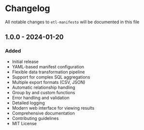 # Changelog

All notable changes to `etl-manifesto` will be documented in this file

## 1.0.0 - 2024-01-20

### Added
- Initial release
- YAML-based manifest configuration
- Flexible data transformation pipeline
- Support for complex SQL aggregations
- Multiple export formats (CSV, JSON)
- Automatic relationship handling
- Group by and custom functions
- Error handling and validation
- Detailed logging
- Modern web interface for viewing results
- Comprehensive documentation
- Contributing guidelines
- MIT License
